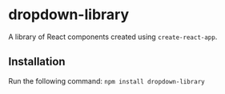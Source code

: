 # dropdown-library
A library of React components created using `create-react-app`.

## Installation
Run the following command:
`npm install dropdown-library`